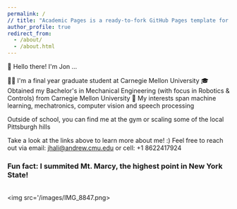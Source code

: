 ```yaml
---
permalink: /
// title: "Academic Pages is a ready-to-fork GitHub Pages template for academic personal websites"
author_profile: true
redirect_from: 
  - /about/
  - /about.html
---
```


👋 Hello there! I'm Jon ...


👨‍💻 I'm a final year graduate student at Carnegie Mellon University
🎓 Obtained my Bachelor's in Mechanical Engineering (with focus in Robotics & Controls) from Carnegie Mellon University
🔬 My interests span machine learning, mechatronics, computer vision and speech processing

Outside of school, you can find me at the gym or scaling some of the local Pittsburgh hills


Take a look at the links above to learn more about me! :)
Feel free to reach out via email: jhali@andrew.cmu.edu or cell: +1 8622417924



### Fun fact: I summited Mt. Marcy, the highest point in New York State! 
<br/><img src='/images/IMG_8847.png> 

